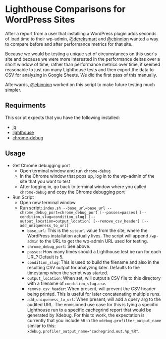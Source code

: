 # Lighthouse Comparisons for WordPress Sites

After a report from a user that installing a WordPress plugin adds seconds of load time to their wp-admin, [@dereksmart](https://github.com/dereksmart) and [@ebinnion](https://github.com/ebinnion) wanted a way to compare before and after performance metrics for that site.

Because we would be testing a unique set of circumstances on this user's site and because we were more interested in the performance deltas over a short window of time, rather than performance metrics over time, it seemed reasonable to just run many Lighthouse tests and then export the data to CSV for analyzing in Google Sheets. We did the first pass of this manually.

Afterwards, [@ebinnion](https://github.com/ebinnion) worked on this script to make future testing much simpler.

## Requirments

This script expects that you have the following installed:

- jq
- [lighthouse](https://github.com/GoogleChrome/lighthouse#using-the-node-cli)
- [chrome-debug](https://github.com/GoogleChrome/lighthouse/blob/master/docs/authenticated-pages.md#option-4-open-a-debug-instance-of-chrome-and-manually-log-in)

## Usage

- Get Chrome debugging port
  - Open terminal window and run `chrome-debug`
  - In the Chrome window that pops up, log in to the wp-admin of the site that you want to test
  - After logging in, go back to terminal window where you called `chrome-debug` and copy the Chrome debugging port
- Run Script
  - Open new terminal window
  - Run script: `index.sh --base_url=base_url --chrome_debug_port=chrome_debug_port [--passes=passes] [--condition_slug=condition_slug] [--output_location=output_location] [--remove_csv_header] [--add_uniqueness_to_url]`
    - `base_url`: This is the `siteurl` value from the site, where the WordPress installation actually lives. The script will append `/wp-admin` to the URL to get the wp-admin URL used for testing.
    - `chrome_debug_port`: See above.
    - `passes`: How many times should a Lighthouse test be run for each URL? Default is 5.
    - `condition_slug`: This is used to build the filename and also in the resulting CSV output for analyzing later. Defaults to the timestamp when the script was started.
    - `output_location`: When set, will output a CSV file to this directory with a filename of `condition_slug.csv`.
    - `remove_csv_header`: When present, will prevent the CSV header being printed. This is useful for later concatenating multiple runs.
    - `add_uniqueness_to_url`: When present, will add a query arg to the audited URL. The envisioned use case for this is tying a specific Lighthouse run to a specific cachegrind report that would be generated by Xdebug. For this to work, the expectation is currently that you include `%R` in the `xdebug.profilter_output_name` similar to this: `xdebug.profiler_output_name="cachegrind.out.%p_%R"`.
